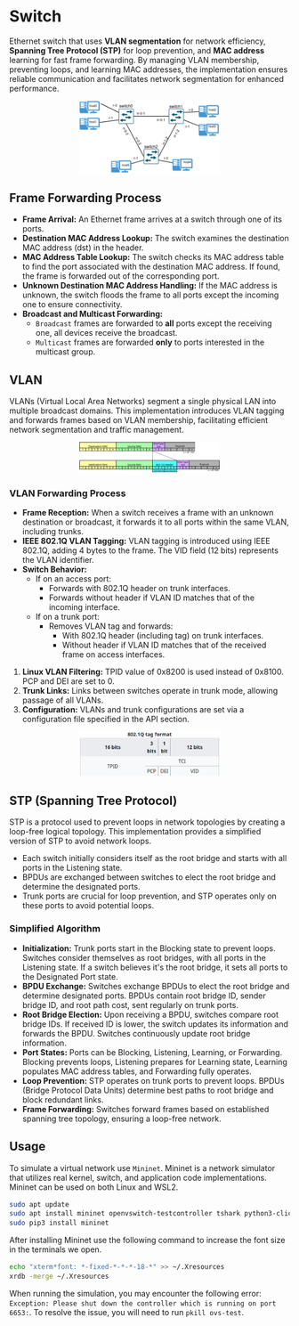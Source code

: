 # Switch

Ethernet switch that uses **VLAN segmentation** for network efficiency, **Spanning Tree Protocol (STP)** for loop prevention, and **MAC address** learning for fast frame forwarding. By  managing VLAN membership, preventing loops, and learning MAC addresses, the implementation ensures reliable communication and facilitates network segmentation for enhanced performance.

<p align="center">
    <img src="./images/topo.png" alt="TOPO" width="50%">
</p>

## Frame Forwarding Process

- **Frame Arrival:** An Ethernet frame arrives at a switch through one of its ports.
- **Destination MAC Address Lookup:** The switch examines the destination MAC address (dst) in the header.
- **MAC Address Table Lookup:** The switch checks its MAC address table to find the port associated with the destination MAC address. If found, the frame is forwarded out of the corresponding port.
- **Unknown Destination MAC Address Handling:** If the MAC address is unknown, the switch floods the frame to all ports except the incoming one to ensure connectivity.
- **Broadcast and Multicast Forwarding:**
  - `Broadcast` frames are forwarded to **all** ports except the receiving one, all devices receive the broadcast.
  - `Multicast` frames are forwarded **only** to ports interested in the multicast group.

## VLAN

VLANs (Virtual Local Area Networks) segment a single physical LAN into multiple broadcast domains. This implementation introduces VLAN tagging and forwards frames based on VLAN membership, facilitating efficient network segmentation and traffic management.

<p align="center">
    <img src="./images/ethernet_802.png" alt="ETHERNET_802" width="50%">
</p>

### VLAN Forwarding Process

- **Frame Reception:** When a switch receives a frame with an unknown destination or broadcast, it forwards it to all ports within the same VLAN, including trunks.
- **IEEE 802.1Q VLAN Tagging:** VLAN tagging is introduced using IEEE 802.1Q, adding 4 bytes to the frame. The VID field (12 bits) represents the VLAN identifier.
- **Switch Behavior:**
  - If on an access port:
    - Forwards with 802.1Q header on trunk interfaces.
    - Forwards without header if VLAN ID matches that of the incoming interface.
  - If on a trunk port:
    - Removes VLAN tag and forwards:
      - With 802.1Q header (including tag) on trunk interfaces.
      - Without header if VLAN ID matches that of the received frame on access interfaces.

1. **Linux VLAN Filtering:** TPID value of 0x8200 is used instead of 0x8100. PCP and DEI are set to 0.
2. **Trunk Links:** Links between switches operate in trunk mode, allowing passage of all VLANs.
3. **Configuration:** VLANs and trunk configurations are set via a configuration file specified in the API section.

<p align="center">
    <img src="./images/tag_format.png" alt="TAG" width="50%">
</p>

## STP (Spanning Tree Protocol)

STP is a protocol used to prevent loops in network topologies by creating a loop-free logical topology. This implementation provides a simplified version of STP to avoid network loops.

- Each switch initially considers itself as the root bridge and starts with all ports in the Listening state.
- BPDUs are exchanged between switches to elect the root bridge and determine the designated ports.
- Trunk ports are crucial for loop prevention, and STP operates only on these ports to avoid potential loops.

### Simplified Algorithm

- **Initialization:** Trunk ports start in the Blocking state to prevent loops. Switches consider themselves as root bridges, with all ports in the Listening state. If a switch believes it's the root bridge, it sets all ports to the Designated Port state.
- **BPDU Exchange:** Switches exchange BPDUs to elect the root bridge and determine designated ports. BPDUs contain root bridge ID, sender bridge ID, and root path cost, sent regularly on trunk ports.
- **Root Bridge Election:** Upon receiving a BPDU, switches compare root bridge IDs. If received ID is lower, the switch updates its information and forwards the BPDU. Switches continuously update root bridge information.
- **Port States:** Ports can be Blocking, Listening, Learning, or Forwarding. Blocking prevents loops, Listening prepares for Learning state, Learning populates MAC address tables, and Forwarding fully operates.
- **Loop Prevention:** STP operates on trunk ports to prevent loops. BPDUs (Bridge Protocol Data Units) determine best paths to root bridge and block redundant links.
- **Frame Forwarding:** Switches forward frames based on established spanning tree topology, ensuring a loop-free network.

## Usage

To simulate a virtual network use `Mininet`. Mininet is a network simulator that utilizes real kernel, switch, and application code implementations. Mininet can be used on both Linux and WSL2.

```bash
sudo apt update
sudo apt install mininet openvswitch-testcontroller tshark python3-click python3-scapy xterm python3-pip
sudo pip3 install mininet
```

After installing Mininet use the following command to increase the font size in the terminals we open.

```bash
echo "xterm*font: *-fixed-*-*-*-18-*" >> ~/.Xresources
xrdb -merge ~/.Xresources
```

When running the simulation, you may encounter the following error: `Exception: Please shut down the controller which is running on port 6653:`. To resolve the issue, you will need to run `pkill ovs-test`.
